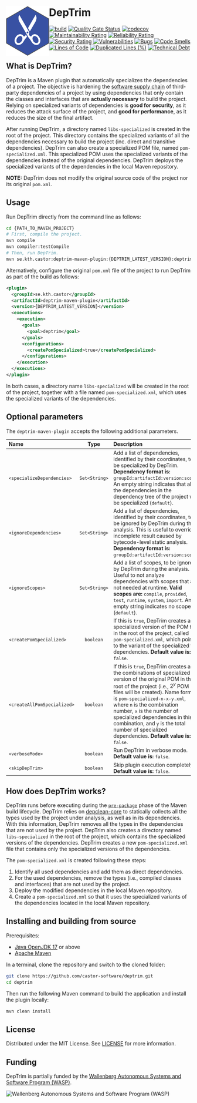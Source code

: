 # DepTrim <img src=".img/logo.svg" align="left" height="135px" alt="DepTrim logo"/>

[![build](https://github.com/castor-software/deptrim/actions/workflows/build.yml/badge.svg)](https://github.com/castor-software/deptrim/actions/workflows/build.yml)
[![Quality Gate Status](https://sonarcloud.io/api/project_badges/measure?project=castor-software_deptrim&metric=alert_status)](https://sonarcloud.io/dashboard?id=castor-software_deptrim)
[![codecov](https://codecov.io/gh/castor-software/deptrim/branch/main/graph/badge.svg?token=L70YMFGJ4D)](https://codecov.io/gh/castor-software/deptrim)
[![Maintainability Rating](https://sonarcloud.io/api/project_badges/measure?project=castor-software_deptrim&metric=sqale_rating)](https://sonarcloud.io/dashboard?id=castor-software_deptrim)
[![Reliability Rating](https://sonarcloud.io/api/project_badges/measure?project=castor-software_deptrim&metric=reliability_rating)](https://sonarcloud.io/dashboard?id=castor-software_deptrim)
[![Security Rating](https://sonarcloud.io/api/project_badges/measure?project=castor-software_deptrim&metric=security_rating)](https://sonarcloud.io/dashboard?id=castor-software_deptrim)
[![Vulnerabilities](https://sonarcloud.io/api/project_badges/measure?project=castor-software_deptrim&metric=vulnerabilities)](https://sonarcloud.io/dashboard?id=castor-software_deptrim)
[![Bugs](https://sonarcloud.io/api/project_badges/measure?project=castor-software_deptrim&metric=bugs)](https://sonarcloud.io/dashboard?id=castor-software_deptrim)
[![Code Smells](https://sonarcloud.io/api/project_badges/measure?project=castor-software_deptrim&metric=code_smells)](https://sonarcloud.io/dashboard?id=castor-software_deptrim)
[![Lines of Code](https://sonarcloud.io/api/project_badges/measure?project=castor-software_deptrim&metric=ncloc)](https://sonarcloud.io/dashboard?id=castor-software_deptrim)
[![Duplicated Lines (%)](https://sonarcloud.io/api/project_badges/measure?project=castor-software_deptrim&metric=duplicated_lines_density)](https://sonarcloud.io/dashboard?id=castor-software_deptrim)
[![Technical Debt](https://sonarcloud.io/api/project_badges/measure?project=castor-software_deptrim&metric=sqale_index)](https://sonarcloud.io/dashboard?id=castor-software_deptrim)

## What is DepTrim?

DepTrim is a Maven plugin that automatically specializes the dependencies of a project.
The objective is hardening the [software supply chain](https://www.cesarsotovalero.net/blog/the-software-supply-chain.html) of third-party dependencies of a project by using dependencies that only contain the classes and interfaces that are **actually necessary** to build the project.
Relying on specialized variants of dependencies is **good for security**, as it reduces the attack surface of the project, and **good for performance**, as it reduces the size of the final artifact.

After running DepTrim, a directory named `libs-specialized` is created in the root of the project.
This directory contains the specialized variants of all the dependencies necessary to build the project (inc. direct and transitive dependencies).
DepTrim can also create a specialized POM file, named `pom-specialized.xml`.
This specialized POM uses the specialized variants of the dependencies instead of the original dependencies.
DepTrim deploys the specialized variants of the dependencies in the local Maven repository.

**NOTE:** DepTrim does not modify the original source code of the project nor its original `pom.xml`.

## Usage

Run DepTrim directly from the command line as follows:

```bash
cd {PATH_TO_MAVEN_PROJECT}
# First, compile the project.
mvn compile   
mvn compiler:testCompile
# Then, run DepTrim.
mvn se.kth.castor:deptrim-maven-plugin:{DEPTRIM_LATEST_VERSION}:deptrim -DcreatePomSpecialized=true
```

Alternatively, configure the original `pom.xml` file of the project to run DepTrim as part of the build as follows:

```xml
<plugin>
  <groupId>se.kth.castor</groupId>
  <artifactId>deptrim-maven-plugin</artifactId>
  <version>{DEPTRIM_LATEST_VERSION}</version>
  <executions>
    <execution>
      <goals>
        <goal>deptrim</goal>
      </goals>
      <configurations>
        <createPomSpecialized>true</createPomSpecialized>
      </configurations>
    </execution>
  </executions>
</plugin>
```

In both cases, a directory name `libs-specialized` will be created in the root of the project, together with a file named `pom-specialized.xml`, which uses the specialized variants of the dependencies.

## Optional parameters

The `deptrim-maven-plugin` accepts the following additional parameters.

| Name                        |     Type      | Description                                                                                                                                                                                                                                                                                                                                                                                                        | 
|:----------------------------|:-------------:|:-------------------------------------------------------------------------------------------------------------------------------------------------------------------------------------------------------------------------------------------------------------------------------------------------------------------------------------------------------------------------------------------------------------------| 
| `<specializeDependencies>`  | `Set<String>` | Add a list of dependencies, identified by their coordinates, to be specialized by DepTrim. **Dependency format is:** `groupId:artifactId:version:scope`. An empty string indicates that all the dependencies in the dependency tree of the project will be specialized (`default`).                                                                                                                                |
| `<ignoreDependencies>`      | `Set<String>` | Add a list of dependencies, identified by their coordinates, to be ignored by DepTrim during the analysis. This is useful to override incomplete result caused by bytecode-level static analysis. **Dependency format is:** `groupId:artifactId:version:scope`.                                                                                                                                                    |
| `<ignoreScopes>`            | `Set<String>` | Add a list of scopes, to be ignored by DepTrim during the analysis. Useful to not analyze dependencies with scopes that are not needed at runtime. **Valid scopes are:** `compile`, `provided`, `test`, `runtime`, `system`, `import`. An empty string indicates no scopes (`default`).                                                                                                                            |
| `<createPomSpecialized>`    |   `boolean`   | If this is `true`, DepTrim creates a specialized version of the POM file in the root of the project, called `pom-specialized.xml`, which points to the variant of the specialized the dependencies. **Default value is:** `false`.                                                                                                                                                                                 |
| `<createAllPomSpecialized>` |   `boolean`   | If this is `true`, DepTrim creates all the combinations of specialized version of the original POM in the root of the project (i.e., $2^y$ POM files will be created). Name format is `pom-specialized-n-x-y.xml`, where `n` is the combination number, `x` is the number of specialized dependencies in this combination, and `y` is the total number of specialized dependencies. **Default value is:** `false`. |
| `<verboseMode>`             |   `boolean`   | Run DepTrim in verbose mode. **Default value is:** `false`.                                                                                                                                                                                                                                                                                                                                                        |
| `<skipDepTrim>`             |   `boolean`   | Skip plugin execution completely. **Default value is:** `false`.                                                                                                                                                                                                                                                                                                                                                   |

## How does DepTrim works?

DepTrim runs before executing during the [`pre-package`](https://maven.apache.org/guides/introduction/introduction-to-the-lifecycle.html#some-phases-are-not-usually-called-from-the-command-line) phase of the Maven build lifecycle. 
DepTrim relies on [depclean-core](https://github.com/castor-software/depclean) to statically collects all the types used by the project under analysis, as well as in its dependencies. 
With this information, DepTrim removes all the types in the dependencies that are not used by the project.
DepTrim also creates a directory named `libs-specialized` in the root of the project, which contains the specialized versions of the dependencies.
DepTrim creates a new `pom-specialized.xml` file that contains only the specialized versions of the dependencies.

The `pom-specialized.xml` is created following these steps:

1. Identify all used dependencies and add them as direct dependencies.
2. For the used dependencies, remove the types (i.e., compiled classes and interfaces) that are not used by the project.
3. Deploy the modified dependencies in the local Maven repository.
4. Create a `pom-specialized.xml` so that it uses the specialized variants of the dependencies located in the local Maven repository.

## Installing and building from source

Prerequisites:

- [Java OpenJDK 17](https://openjdk.java.net) or above
- [Apache Maven](https://maven.apache.org/)

In a terminal, clone the repository and switch to the cloned folder:

```bash
git clone https://github.com/castor-software/deptrim.git
cd deptrim
```

Then run the following Maven command to build the application and install the plugin locally:

```bash
mvn clean install
```

## License

Distributed under the MIT License. See [LICENSE](https://github.com/castor-software/depclean/blob/master/LICENSE.md) for more information.

## Funding

DepTrim is partially funded by the [Wallenberg Autonomous Systems and Software Program (WASP)](https://wasp-sweden.org).

<img src="https://github.com/castor-software/depclean/blob/master/.img/wasp.svg" height="50px" alt="Wallenberg Autonomous Systems and Software Program (WASP)"/>
